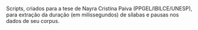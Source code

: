 Scripts, criados para a tese de Nayra Cristina Paiva (PPGEL/IBILCE/UNESP), para extração da duração (em milissegundos) de sílabas e pausas nos dados de seu corpus.  
